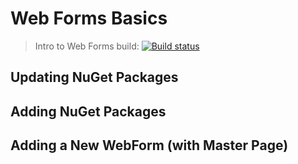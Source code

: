 # Web Forms Basics

> Intro to Web Forms build: [![Build status](https://ci.appveyor.com/api/projects/status/8ihn6nj1m0t2ai0v?svg=true)](https://ci.appveyor.com/project/dgilleland/2018-jan-in-class)

## Updating NuGet Packages


## Adding NuGet Packages


## Adding a New WebForm (with Master Page)

